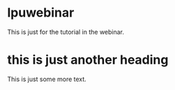 # lpuwebinar
This is just for the tutorial in the webinar.

# this is just another heading
This is just some more text.
